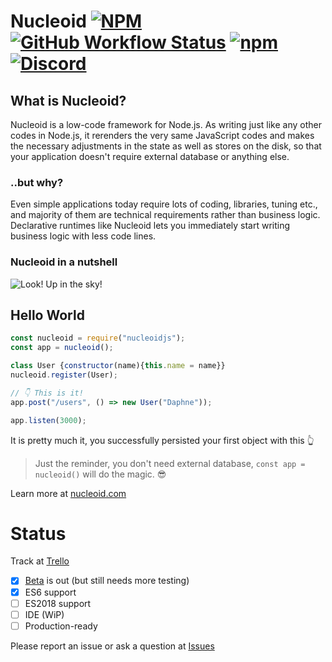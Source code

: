 # Nucleoid [![NPM](https://img.shields.io/npm/l/nucleoidjs)](https://www.apache.org/licenses/LICENSE-2.0) [![GitHub Workflow Status](https://img.shields.io/github/workflow/status/nucleoidjs/nucleoid/Test)](https://github.com/NucleoidJS/Nucleoid/actions/workflows/test.yml) [![npm](https://img.shields.io/npm/v/nucleoidjs)](https://www.npmjs.com/package/nucleoidjs) [![Discord](https://img.shields.io/badge/chat-Discord-brightgreen)](https://discord.gg/eWXFCCuU5y)

## What is Nucleoid?

Nucleoid is a low-code framework for Node.js. As writing just like any other codes in Node.js, it rerenders the very same JavaScript codes and makes
the necessary adjustments in the state as well as stores on the disk, so that your application doesn't require external database or anything else.

### ..but why?

Even simple applications today require lots of coding, libraries, tuning etc., and majority of them are technical
requirements rather than business logic. Declarative runtimes like Nucleoid lets you immediately start writing business
logic with less code lines.

### Nucleoid in a nutshell

![Look! Up in the sky!](https://drive.google.com/uc?export=view&id=1bNaHtwcxrKSTjlJw4RAVRw-ImkC86juX)

## Hello World

```javascript
const nucleoid = require("nucleoidjs");
const app = nucleoid();

class User {constructor(name){this.name = name}}
nucleoid.register(User);

// 👇 This is it!
app.post("/users", () => new User("Daphne"));

app.listen(3000);
```

It is pretty much it, you successfully persisted your first object with this :point_up_2:

> Just the reminder, you don't need external database, `const app = nucleoid()` will do the magic. :sunglasses:

Learn more at [nucleoid.com](https://nucleoid.com)

# Status

Track at [Trello](https://trello.com/b/TZ73H1Fk/nucleoid)

- [X] [Beta](https://www.npmjs.com/package/nucleoidjs) is out (but still needs more testing)
- [X] ES6 support
- [ ] ES2018 support
- [ ] IDE (WiP)
- [ ] Production-ready

Please report an issue or ask a question at [Issues](https://github.com/NucleoidJS/Nucleoid/issues)
